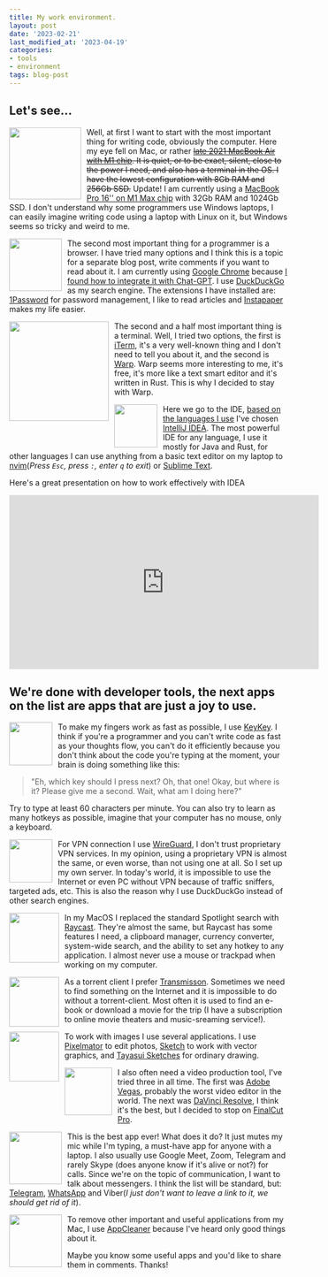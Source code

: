 ```yaml
---
title: My work environment.
layout: post
date: '2023-02-21'
last_modified_at: '2023-04-19'
categories:
- tools
- environment
tags: blog-post
---
```

## Let's see...
[<img style="float: left; margin-right: 10px;" src="https://external-content.duckduckgo.com/iu/?u=https%3A%2F%2Ffreepngimg.com%2Fdownload%2Fapple%2F58687-logo-computer-apple-icons-free-hd-image.png&f=1&nofb=1&ipt=6b67f1d4e3a1dd672bb36a6d0c6dfbcba5cf3bffb681e8823bfb4c5612f25d31&ipo=images" width="130"/>](https://www.apple.com) 
<!--more-->
Well, at first I want to start with the most important thing for writing code, obviously the computer. Here my eye fell on Mac, or rather ~~[late 2021 MacBook Air with M1 chip](https://support.apple.com/kb/SP825?locale=en_US). It is quiet, or to be exact, silent, close to the power I need, and also has a terminal in the OS. I have the lowest configuration with 8Gb RAM and 256Gb SSD.~~ Update! I am currently using a [MacBook Pro 16'' on M1 Max chip](https://support.apple.com/kb/SP858?viewlocale=en_US&locale=en_US) with 32Gb RAM and 1024Gb SSD. I don't understand why some programmers use Windows laptops, I can easily imagine writing code using a laptop with Linux on it, but Windows seems so tricky and weird to me.


[<img style="float: left; margin-right: 10px;" src="https://external-content.duckduckgo.com/iu/?u=https%3A%2F%2Fwww.techora.net%2Fwp-content%2Fuploads%2F2017%2F10%2FGoogle-Chrome-for-MAC.png&f=1&nofb=1&ipt=98b84cb6babe21920b5367e4b77df6bec59804aea79f3d3f408555e5626f34f0&ipo=images" width="95"/>](https://www.google.com/intl/en/chrome/)
The second most important thing for a programmer is a browser. I have tried many options and I think this is a topic for a separate blog post, write comments if you want to read about it. I am currently using [Google Chrome](https://www.google.com/intl/en/chrome/) because [I found how to integrate it with Chat-GPT](https://github.com/adamlui/userscripts/tree/master/chatgpt/duckduckgpt). I use [DuckDuckGo](https://duckduckgo.com/) as my search engine. The extensions I have installed are: [1Password](https://1password.com/downloads/mac/) for password management, I like to read articles and [Instapaper](https://www.instapaper.com/u) makes my life easier.

[<img style="float: left; margin-right: 10px;" src="https://external-content.duckduckgo.com/iu/?u=https%3A%2F%2Fgyazo.com%2F54f26d830c36f65fb4b8a89a554bdd75%2Fmax_size%2F1000&f=1&nofb=1&ipt=81642921db010bda7370e659696e6050a6c0db85fd8013ff5af3509c94fe3d0c&ipo=images" width="180"/>](https://www.warp.dev/) 
The second and a half most important thing is a terminal. Well, I tried two options, the first is [iTerm](https://iterm2.com/), it's a very well-known thing and I don't need to tell you about it, and the second is [Warp](https://www.warp.dev/). Warp seems more interesting to me, it's free, it's more like a text smart editor and it's written in Rust. This is why I decided to stay with Warp.


[<img style="float: left; margin-right: 10px;" src="https://external-content.duckduckgo.com/iu/?u=http%3A%2F%2Flogonoid.com%2Fimages%2Fintellij-idea-logo.png&f=1&nofb=1&ipt=80e21dfb3e7de50c8489181ad6fca3847b36b636f39cdec0c489ff79b62f3c68&ipo=images" width="78"/>](https://www.jetbrains.com/idea/) 
Here we go to the IDE, [based on the languages I use](/about/) I've chosen [IntelliJ IDEA](https://www.jetbrains.com/idea/). The most powerful IDE for any language, I use it mostly for Java and Rust, for other languages I can use anything from a basic text editor on my laptop to [nvim](https://neovim.io/)(*Press `Esc`, press `:`, enter `q` to exit*) or [Sublime Text](https://www.sublimetext.com/).

Here's a great presentation on how to work effectively with IDEA

<iframe width="560" height="315" src="https://www.youtube.com/embed/_rj7dx6c5R8" title="YouTube video player" frameborder="0" allow="accelerometer; autoplay; clipboard-write; encrypted-media; gyroscope; picture-in-picture; web-share" allowfullscreen></iframe>



## We're done with developer tools, the next apps on the list are apps that are just a joy to use.


[<img style="float: left; margin-right: 10px;" src="https://imgix.setapp.com/app/274/6864/icon-1667153417-635ebe099b4a8.png?auto=format%2Ccompress&dpr=2&ixlib=php-3.3.1&q=75&w=128" width="78"/>](https://setapp.com/apps/keykey-typing-tutor)
To make my fingers work as fast as possible, I use [KeyKey](https://setapp.com/apps/keykey-typing-tutor). I think if you're a programmer and you can't write code as fast as your thoughts flow, you can't do it efficiently because you don't think about the code you're typing at the moment, your brain is doing something like this:

  > "Eh, which key should I press next? Oh, that one! Okay, but where is it? Please give me a second. Wait, what am I doing here?"

Try to type at least 60 characters per minute. You can also try to learn as many hotkeys as possible, imagine that your computer has no mouse, only a keyboard.

[<img style="float: left; margin-right: 10px;" src="https://external-content.duckduckgo.com/iu/?u=https%3A%2F%2Fcdn.icon-icons.com%2Ficons2%2F2699%2FPNG%2F512%2Fwireguard_logo_icon_168760.png&f=1&nofb=1&ipt=72d853549a1ed14e478d5ddef30b806c50923cc5d77aa1cbb3881d6f6394b60b&ipo=images" width="78"/>](https://www.wireguard.com/)
For VPN connection I use [WireGuard](https://www.wireguard.com/), I don't trust proprietary VPN services. In my opinion, using a proprietary VPN is almost the same, or even worse, than not using one at all. So I set up my own server. In today's world, it is impossible to use the Internet or even PC without VPN because of traffic sniffers, targeted ads, etc. This is also the reason why I use DuckDuckGo instead of other search engines. 

[<img style="float: left; margin-right: 10px;" src="https://external-content.duckduckgo.com/iu/?u=https%3A%2F%2Fwww.eu-startups.com%2Fwp-content%2Fuploads%2F2021%2F03%2Fraycast.png&f=1&nofb=1&ipt=a0801b5825f719279ddfffc70cdedd21b1817fa4661c6ee5b08ed05eb9d7b7af&ipo=images" width="90"/>](https://www.raycast.com/)
In my MacOS I replaced the standard Spotlight search with [Raycast](https://www.raycast.com/). They're almost the same, but Raycast has some features I need, a clipboard manager, currency converter, system-wide search, and the ability to set any hotkey to any application. I almost never use a mouse or trackpad when working on my computer.


[<img style="float: left; margin-right: 10px;" src="https://external-content.duckduckgo.com/iu/?u=https%3A%2F%2Fwww.rapidseedbox.com%2Fwp-content%2Fuploads%2FTransmission_icon.png&f=1&nofb=1&ipt=89cdd81b7f0731be1d7c85626d3d38504d91e7f9e77ed0b4af29bd05aaab9643&ipo=images" width="90"/>](https://transmissionbt.com/)
As a torrent client I prefer [Transmisson](https://transmissionbt.com/). Sometimes we need to find something on the Internet and it is impossible to do without a torrent-client. Most often it is used to find an e-book or download a movie for the trip (I have a subscription to online movie theaters and music-sreaming service!).


[<img style="float: left; margin-right: 10px;" src="https://external-content.duckduckgo.com/iu/?u=https%3A%2F%2Ftidbits.com%2Fuploads%2F2018%2F06%2FPixelmator-Pro-1-icon.png&f=1&nofb=1&ipt=01a6f0c47dddbf175ccdea34d48319de8b77fa8f57921ed05f7092e7390d07a3&ipo=images" width="90"/>](https://www.pixelmator.com/pro/)
To work with images I use several applications. I use [Pixelmator](https://www.pixelmator.com/pro/) to edit photos, [Sketch](https://www.sketch.com/) to work with vector graphics, and [Tayasui Sketches](https://www.tayasui.com/sketches/) for ordinary drawing.

[<img style="float: left; margin-right: 10px;" src="https://external-content.duckduckgo.com/iu/?u=https%3A%2F%2Fcdn.icon-icons.com%2Ficons2%2F3053%2FPNG%2F512%2Ffinal_cut_pro_macos_bigsur_icon_190177.png&f=1&nofb=1&ipt=10eeb3a48d421a273a658b886945b8599cf8832b69b3021fae85a935c5e824c2&ipo=images" width="86"/>](https://www.apple.com/final-cut-pro/)
I also often need a video production tool, I've tried three in all time. The first was [Adobe Vegas](https://www.vegascreativesoftware.com/us/), probably the worst video editor in the world. The next was [DaVinci Resolve](https://www.blackmagicdesign.com/products/davinciresolve), I think it's the best, but I decided to stop on [FinalCut Pro](https://www.apple.com/final-cut-pro/).

[<img style="float: left; margin-right: 10px;" src="https://external-content.duckduckgo.com/iu/?u=https%3A%2F%2Funclack.app%2Fimages%2Fappicon.png&f=1&nofb=1&ipt=e52bb961fedb1e495291016c7fcfb7f364604e045013fe3ceac043a624cbc3e3&ipo=images" width="95"/>](https://www.pixelmator.com/pro/)
This is the best app ever! What does it do? It just mutes my mic while I'm typing, a must-have app for anyone with a laptop. I also usually use Google Meet, Zoom, Telegram and rarely Skype (does anyone know if it's alive or not?) for calls. Since we're on the topic of communication, I want to talk about messengers. I think the list will be standard, but: [Telegram](https://telegram.org/), [WhatsApp](https://www.whatsapp.com/) and Viber(*I just don't want to leave a link to it, we should get rid of it*).

[<img style="float: left; margin-right: 10px;" src="https://external-content.duckduckgo.com/iu/?u=http%3A%2F%2Fcore4.staticworld.net%2Fimages%2Farticle%2F2015%2F10%2Fappcleaner-icon-100623013-large.png&f=1&nofb=1&ipt=4f2a6b4192486d478e86a8a27ea2598af11333d7cd8b02c0bc7e9f79d3262370&ipo=images
" width="95"/>](https://freemacsoft.net/appcleaner/)
To remove other important and useful applications from my Mac, I use [AppCleaner](https://freemacsoft.net/appcleaner/) because I've heard only good things about it.



Maybe you know some useful apps and you'd like to share them in comments. Thanks!
